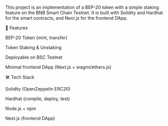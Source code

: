 This project is an implementation of a BEP-20 token with a simple staking feature on the BNB Smart Chain Testnet. It is built with Solidity and Hardhat for the smart contracts, and Next.js for the frontend DApp.

🚀 Features

BEP-20 Token (mint, transfer)

Token Staking & Unstaking

Deployable on BSC Testnet

Minimal frontend DApp (Next.js + wagmi/ethers.js)

🛠️ Tech Stack

Solidity (OpenZeppelin ERC20)

Hardhat (compile, deploy, test)

Node.js + npm

Next.js (frontend DApp)
